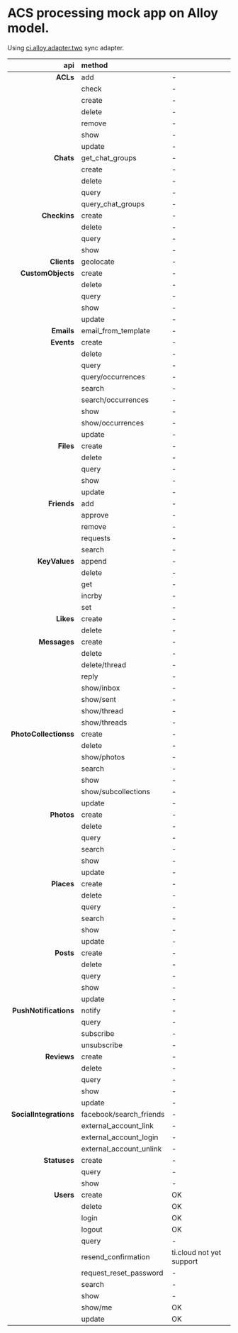 ACS processing mock app on Alloy model.
===
Using [ci.alloy.adapter.two](https://github.com/aaronksaunders/ci.alloy.adapter.two) sync adapter.


| api | method | |
|-------:|:------|:-----| 
| **ACLs** | add | - |
| | check | - |
| | create | - |
| | delete | - |
| | remove | - |
| | show | - |
| | update | - |
| **Chats** | get_chat_groups | - |
| | create | - |
| | delete | - |
| | query | - |
| | query_chat_groups | - |
| **Checkins** | create | - |
| | delete | - |
| | query | - |
| | show | - |
| **Clients** | geolocate | - |
| **CustomObjects** | create | - |
| | delete | - |
| | query | - |
| | show | - |
| | update | - |
| **Emails** | email_from_template | - |
| **Events** | create | - |
| | delete | - |
| | query | - |
| | query/occurrences | - |
| | search | - |
| | search/occurrences | - |
| | show | - |
| | show/occurrences | - |
| | update | - |
| **Files** | create | - |
| | delete | - |
| | query | - |
| | show | - |
| | update | - |
| **Friends** | add | - |
| | approve | - |
| | remove | - |
| | requests | - |
| | search | - |
| **KeyValues** | append | - |
| | delete | - |
| | get | - |
| | incrby | - |
| | set | - |
| **Likes** | create | - |
| | delete | - |
| **Messages** | create | - |
| | delete | - |
| | delete/thread | - |
| | reply | - |
| | show/inbox | - |
| | show/sent | - |
| | show/thread | - |
| | show/threads | - |
| **PhotoCollectionss** | create | - |
| | delete | - |
| | show/photos | - |
| | search | - |
| | show | - |
| | show/subcollections | - |
| | update | - |
| **Photos** | create | - |
| | delete | - |
| | query | - |
| | search | - |
| | show | - |
| | update | - |
| **Places** | create | - |
| | delete | - |
| | query | - |
| | search | - |
| | show | - |
| | update | - |
| **Posts** | create | - |
| | delete | - |
| | query | - |
| | show | - |
| | update | - |
| **PushNotifications** | notify | - |
| | query | - |
| | subscribe | - |
| | unsubscribe | - |
| **Reviews** | create | - |
| | delete | - |
| | query | - |
| | show | - |
| | update | - |
| **SocialIntegrations** | facebook/search_friends | - |
| | external_account_link | - |
| | external_account_login | - |
| | external_account_unlink | - |
| **Statuses** | create | - |
| | query | - |
| | show | - |
| **Users** | create | OK |
| | delete | OK |
| | login | OK |
| | logout | OK |
| | query | - |
| | resend_confirmation | ti.cloud not yet support |
| | request_reset_password | - |
| | search | - |
| | show | - |
| | show/me | OK |
| | update | OK |
